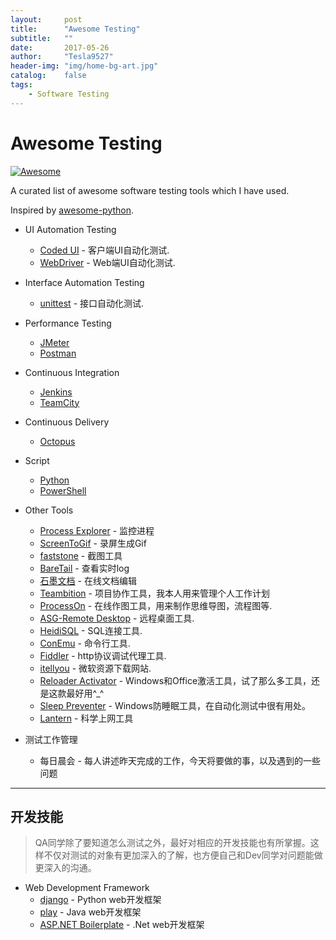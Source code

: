 ```yaml
---
layout:     post
title:      "Awesome Testing"
subtitle:   ""
date:       2017-05-26
author:     "Tesla9527"
header-img: "img/home-bg-art.jpg"
catalog:    false
tags:
    - Software Testing
---
```

# Awesome Testing 
[![Awesome](https://cdn.rawgit.com/sindresorhus/awesome/d7305f38d29fed78fa85652e3a63e154dd8e8829/media/badge.svg)](https://github.com/sindresorhus/awesome)

A curated list of awesome software testing tools which I have used.

Inspired by [awesome-python](https://github.com/vinta/awesome-python).

* UI Automation Testing
    * [Coded UI](https://msdn.microsoft.com/en-us/library/dd286726.aspx) - 客户端UI自动化测试.
    * [WebDriver](http://www.seleniumhq.org/projects/webdriver/) - Web端UI自动化测试.
    	
* Interface Automation Testing
    * [unittest](https://docs.python.org/2/library/unittest.html) - 接口自动化测试.
	
* Performance Testing
    * [JMeter](http://jmeter.apache.org/)
	* [Postman](https://www.getpostman.com/)
	
* Continuous Integration
    * [Jenkins](https://jenkins.io/)
	* [TeamCity](https://www.jetbrains.com/teamcity/)
	
* Continuous Delivery
    * [Octopus](https://octopus.com/)
	
* Script
    * [Python](https://www.python.org/)
    * [PowerShell](https://en.wikipedia.org/wiki/PowerShell)
	
* Other Tools
    * [Process Explorer](https://technet.microsoft.com/en-us/sysinternals/processexplorer.aspx) - 监控进程
    * [ScreenToGif](http://www.screentogif.com/) - 录屏生成Gif
    * [faststone](http://www.faststone.org/) - 截图工具	
    * [BareTail](https://www.baremetalsoft.com/baretail/) - 查看实时log
	* [石墨文档](https://shimo.im) - 在线文档编辑
	* [Teambition](https://www.teambition.com) - 项目协作工具，我本人用来管理个人工作计划
	* [ProcessOn](https://www.processon.com/) - 在线作图工具，用来制作思维导图，流程图等.
    * [ASG-Remote Desktop](http://www.visionapp.com/germany/solutions/asg-remote-desktop.html) - 远程桌面工具.
    * [HeidiSQL](https://www.heidisql.com/) - SQL连接工具.	
    * [ConEmu](https://conemu.github.io/) - 命令行工具.	
	* [Fiddler](http://www.telerik.com/fiddler) - http协议调试代理工具.	
	* [itellyou](http://msdn.itellyou.cn/) - 微软资源下载网站.	
	* [Reloader Activator](http://windowsactivators.com/re-loader/) - Windows和Office激活工具，试了那么多工具，还是这款最好用^_^	
	* [Sleep Preventer](http://download.cnet.com/Sleep-Preventer/3000-2094_4-75811007.html) - Windows防睡眠工具，在自动化测试中很有用处。	
	* [Lantern](https://github.com/getlantern/lantern) - 科学上网工具	
	
* 测试工作管理
    * 每日晨会 - 每人讲述昨天完成的工作，今天将要做的事，以及遇到的一些问题

---
	
## 开发技能
>QA同学除了要知道怎么测试之外，最好对相应的开发技能也有所掌握。这样不仅对测试的对象有更加深入的了解，也方便自己和Dev同学对问题能做更深入的沟通。

* Web Development Framework
    * [django](https://www.djangoproject.com/) - Python web开发框架
	* [play](https://www.playframework.com/) - Java web开发框架
	* [ASP.NET Boilerplate](https://www.aspnetboilerplate.com/) - .Net web开发框架
	
	